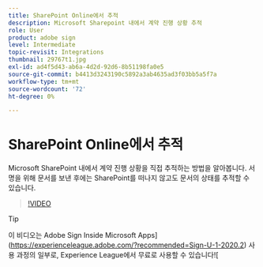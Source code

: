```yaml
---
title: SharePoint Online에서 추적
description: Microsoft Sharepoint 내에서 계약 진행 상황 추적
role: User
product: adobe sign
level: Intermediate
topic-revisit: Integrations
thumbnail: 29767t1.jpg
exl-id: ad4f5d43-ab6a-4d2d-92d6-8b51198fa0e5
source-git-commit: b4413d3243190c5892a3ab4635ad3f03bb5a5f7a
workflow-type: tm+mt
source-wordcount: '72'
ht-degree: 0%

---
```


# SharePoint Online에서 추적

Microsoft SharePoint 내에서 계약 진행 상황을 직접 추적하는 방법을 알아봅니다. 서명을 위해 문서를 보낸 후에는 SharePoint를 떠나지 않고도 문서의 상태를 추적할 수 있습니다.

>[!VIDEO](https://video.tv.adobe.com/v/29767t1?hidetitle=true)

>[!TIP]
>
>이 비디오는 Adobe Sign Inside Microsoft Apps](https://experienceleague.adobe.com/?recommended=Sign-U-1-2020.2) 사용 과정의 일부로, Experience League에서 무료로 사용할 수 있습니다![
